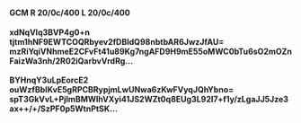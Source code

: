 #### GCM R 20/0c/400 L 20/0c/400
**xdNqVlq3BVP4g0+n**<br/>**tjtm1hNF9EWTCOQRbyev2fDBldQ98nbtbAR6JwzJfAU=**<br/>**mzRiYqiVNhmeE2CFvFt41u89Kg7ngAFD9H9mE55oMWC0bTu6sO2mOZnFaizWa3nh/2R02iQarbvVrdRg...**<br/><br/>
**BYHnqY3uLpEorcE2**<br/>**ouWzfBbIKvE5gRPCBRypjmLwUNwa6zKwFVyqJQhYbno=**<br/>**spT3GkVvL+PjlmBMWlhVXyi41JS2WZt0q8EUg3L92I7+f1y/zLgaJJ5Jze3ax++/+/SzPF0p5WtnPtSK...**